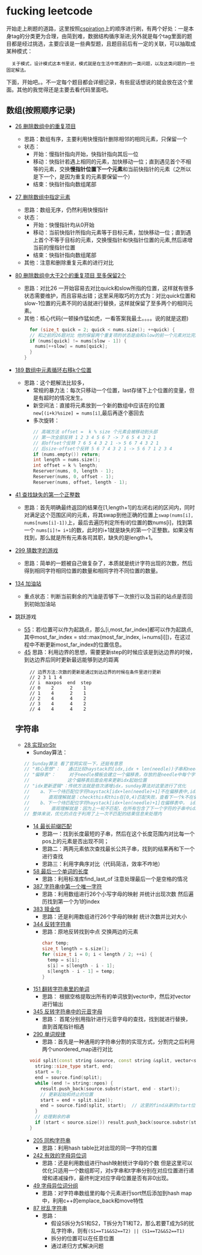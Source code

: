 # fucking leetcode
  开始走上刷题的道路，这里按照[cspiration](https://cspiration.com/leetcodeClassification)上的顺序进行刷，有两个好处：一是本身tag的分类更为合理，由简到难，数据结构循序渐进;另外就是每个tag里面的题目都是经过挑选，主要应该是一些典型题，且题目前后有一定的关联，可以抽取成某种模式：
    
      关于模式，设计模式这本书里说，模式就是在生活中常遇到的一类问题，以及这类问题的一些固定解法。
  下面，开始吧。。不一定每个题目都会详细记录，有些屁话想说的就会放在这个里面。其他的我觉得还是主要去看代码里面吧。
 ## 数组(按照顺序记录)

 - [26 删除数组中的重复项目](./26.删除排序数组中的重复项.cpp)
   - 思路：数组有序，主要利用快慢指针删除相邻的相同元素，只保留一个
   - 状态：
     - 开始：慢指针指向开始，快指针指向其后一位
     - 移动：快指针若遇上相同的元素，加快移动一位；直到遇见首个不相等的元素，交换**慢指针位置下一个元素**和当前快指针的元素（之所以是下一个，是因为重复的元素要保留一个）
     - 结束：快指针指向数组尾部
- [27 删除数组中指定元素](27.移除元素.cpp)
  - 思路：数组无序，仍然利用快慢指针
  - 状态：
    - 开始：快慢指针均从0开始
    - 移动：当前快指针所指向元素等于目标元素，加快移动一位；直到遇上首个不等于目标的元素，交换慢指针和快指针位置的元素,然后递增当前的慢指针位置
    - 结束：快指针指向数组尾部 
  - 其他：注意和删除重复元素的进行对比
- [80 删除数组中大于2个的重复项目 至多保留2个](./80.删除排序数组中的重复项-ii.cpp)
  - 思路：对比26 一开始容易去对比quick和slow所指的位置，这样就有很多状态需要维护，而且容易出错；这里采用取巧的方式为：对比quick位置和slow-1位置的元素不同的话就进行替换，这样就保留了至多两个的相同元素。
  - 其他：核心代码(一顿操作猛如虎，一看答案我最土。。。。说的就是这题)
    ```C++
      for (size_t quick = 2; quick < nums.size(); ++quick) {
      // 和之前的26题对比 他的保留两个重复项的状态是由和slow的前一个元素对比完成
      if (nums[quick] != nums[slow - 1]) {
        nums[++slow] = nums[quick];
      }
    }
    ```
- [189 数组中元素循环右移k个位置](./189.旋转数组.cpp)
  - 思路：这个题解法比较多，
    - 常规的暴力法：每次只移动一个位置，last存储下上个位置的变量，但是有超时的情况发生。
    - 新空间法：直接将元素放到一个新的数组中应该在的位置`new[(i+k)%size] = nums[i]`,最后再逐个塞回去
    - 多次旋转：
      ```C++
      // 高端方法 offset =  k % size 个元素会被移动到头部
      // 第一次全部反转 1 2 3 4 5 6 7 -> 7 6 5 4 3 2 1
      // 前offset个反转 7 6 5 4 3 2 1 -> 5 6 7 4 3 2 1
      // 后size-offset个反转 5 6 7 4 3 2 1 -> 5 6 7 1 2 3 4
      if (nums.empty()) return;
      int length = nums.size();
      int offset = k % length;
      Reserver(nums, 0, length - 1);
      Reserver(nums, 0, offset - 1);
      Reserver(nums, offset, length - 1);
      ```
- [41 查找缺失的第一个正整数](./41.缺失的第一个正数.cpp)
  - 思路：首先明确最终返回的结果在[1,length+1]的左闭右闭的区间内，同时对满足这个范围区间的元素，将其swap到他正确的位置上`swap(nums[i], nums[nums[i]-1])`上，最后去遍历判定所有i的位置的数nums[i]，找到第一个 `nums[i]!= i+1`的数，此时的i+1就是缺失的第一个正整数。如果没有找到，那么就是所有元素各司其职，缺失的是length+1。 
- [299 猜数字的游戏](./299.猜数字游戏.cpp)
  - 思路：简单的一题被自己做复杂了，本质就是统计字符出现的次数，然后得到相同字符相同位置的数量和相同字符不同位置的数量。
- [134 加油站](./134.加油站.cpp)
  - 重点状态：判断当前剩余的汽油是否够下一次旅行以及当前的站点是否回到初始加油站
- 跳跃游戏
  - [55](./55.跳跃游戏.cpp)：若i位置可以作为起跳点，那么[i,most_far_index]都可以作为起跳点,其中most_far_index = std::max(most_far_index, i+nums[i]])，在这过程中不断更新most_far_index的位置信息。
  - [45](./45.跳跃游戏-ii.cpp) 思路：利用边界的思想，需要更新step的时候应该是到达边界的时候，到达边界后同时更新最远能够到达的距离
    ```
      // 边界方法:次数的更新是通过到达边界的时候在条件里进行更新
      // 2 3 1 1 4
      // i  maxpos  end  step
      // 0    2      2    1
      // 1    4      2    1
      // 2    4      4    2
      // 3    4      4    2
      // 4    4      4    2
    ```

  ## 字符串
  - [28 实现strStr](./28.实现-str-str.cpp)
    - Sunday算法：
    ```C++
    // Sunday算法 看了官网实现一下，还挺有意思
    // "核心思想"：   通过比较haystack的[idx,idx + len(needle))子串和needle是否相等来寻找
    // "偏移表"：     对于needle模板会建立一个偏移表，存放的是needle中每个字符出现的最右位置+1
    //              这个偏移表后面会用来更新idx起始位置
    // "idx更新逻辑"：传统方法就是依次递增idx，sunday算法对这里进行了优化
    //    a、下一个待匹配位字符haystack[idx+len(needle)+1]不在偏移表中,idx = idx + len(needle) +1
    //       直观理解就是：checkthis和this在[0,4)匹配失败，查看下一个k不在偏移表，直接跳到idx+len(needle)+1
    //    b、下一个待匹配位字符haystack[idx+len(needle)+1]在偏移表中， idx = idx + table['字符']
    //        直观理解就是：因为上一轮不匹配，在所有包含了下一个字符的子串中idx需要偏移的最短的距离
    // 整体来说，优化的点在于利用了上一次不匹配的结果信息来处理内
    ```
    - [14 最长前缀匹配](./14.最长公共前缀.cpp)
      - 思路一：找到长度最短的子串，然后在这个长度范围内对比每一个pos上的元素是否出现不同；
      - 思路二：两两元素依次查找最长公共子串，找到的结果再和下一个进行查找
      - 思路三：利用字典序对比（代码简洁，效率不咋地）
    - [58 最后一个单词的长度](./58.最后一个单词的长度.cpp)
      - 思路：利用标准库find_last_of 注意处理最后一个是空格的情况
    - [387 字符串中第一个唯一字符](./387.字符串中的第一个唯一字符.cpp)
      - 思路：利用数组进行26个小写字母的映射 并统计出现次数 然后遍历找到第一个为1的index
    - [383 赎金信](./383.赎金信.cpp)
      - 思路：还是利用数组进行26个字母的映射 统计次数并比对大小
    - [344 反转字符串](./344.反转字符串.cpp)
      - 思路：原地反转找到中点 交换两边的元素
        ```C++
        char temp;
        size_t length = s.size();
        for (size_t i = 0; i < length / 2; ++i) {
          temp = s[i];
          s[i] = s[length - i - 1];
          s[length - i - 1] = temp;
        }
        ```
    - [151 翻转字符串里的单词](./151.翻转字符串里的单词.cpp)
      - 思路： 根据空格提取出所有的单词放到vector中，然后对vector进行输出
    - [345 反转字符串中的元音字母](./345.反转字符串中的元音字母.cpp)
      - 思路： 首尾分别用指针进行元音字母的查找，找到就进行替换，直到首尾指针相遇
    - [290 单词规律](./290.单词规律.cpp)
      - 思路：首先是一种通用的字符串分割的实现方式，分割完之后利用两个unordered_map进行对比
    ```c++
      void split(const string &source, const string &split, vector<string> &result) {
        string::size_type start, end;
        start = 0;
        end = source.find(split);
        while (end != string::npos) {
          result.push_back(source.substr(start, end - start));
          // 更新起始和终止的位置
          start = end + split.size();
          end = source.find(split, start);  // 这里的find从新的start位置开始查找
        }
        // 处理剩余的串
        if (start < source.size()) result.push_back(source.substr(start));
      }
    ```
    - [205 同构字符串](./205.同构字符串.cpp)
      - 思路：利用hash table比对出现的同一字符的位置
    - [242 有效的字母异位词](./242.有效的字母异位词.cpp)
      - 思路：还是利用数组进行hash映射统计字母的个数 但是这里可以优化只适用一个数组即可，对s字串和t字串分别在对应位置进行递增和递减操作，最终判定对应字母位置是否有非0出现。
    - [49 字母异位词分组](./49.字母异位词分组.cpp)
      - 思路：对字符串数组里的每个元素进行sort然后添加到hash map中，利用c++的emplace_back和move特性
    - [87 扰乱字符串](./87.扰乱字符串.cpp)
      - 思路：
        - 假设S拆分为S1和S2，T拆分为T1和T2，那么若要T成为S的扰乱字符串，则有`(S1==T1&&S2==T2) || (S1==T2&&S2==T1)`
        - 拆分的位置可以在任意位置
        - 通过递归方式解决问题